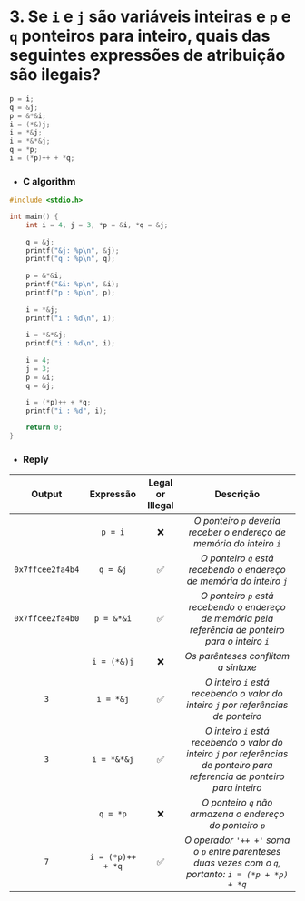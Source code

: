 # 3. Se `i` e `j` são variáveis inteiras e `p` e `q` ponteiros para inteiro, quais das seguintes expressões de atribuição são ilegais?

```c
p = i;    
q = &j;   
p = &*&i;   
i = (*&)j;    
i = *&j;    
i = *&*&j;    
q = *p;   
i = (*p)++ + *q;    
```

- ### C algorithm

```c
#include <stdio.h>

int main() {
    int i = 4, j = 3, *p = &i, *q = &j;
    
    q = &j;
    printf("&j: %p\n", &j);
    printf("q : %p\n", q);
    
    p = &*&i;
    printf("&i: %p\n", &i);
    printf("p : %p\n", p);
    
    i = *&j;
    printf("i : %d\n", i);
    
    i = *&*&j;
    printf("i : %d\n", i);
    
    i = 4;
    j = 3;
    p = &i;
    q = &j;
    
    i = (*p)++ + *q;
    printf("i : %d", i);

    return 0; 
}
```

- ### Reply
| Output | Expressão | Legal or</br>Illegal | Descrição |
|:-----:|:-----:|:-----:|:-----:|
|| `p = i` | :x: | _O ponteiro `p` deveria receber o endereço de memória do inteiro `i`_ |
| `0x7ffcee2fa4b4` | `q = &j` | :white_check_mark: | _O ponteiro `q` está recebendo o endereço de memória do inteiro `j`_ |
| `0x7ffcee2fa4b0` | `p = &*&i` | :white_check_mark: | _O ponteiro `p` está recebendo o endereço de memória pela referência de ponteiro para o inteiro `i`_ |
|| `i = (*&)j` | :x: | _Os parênteses conflitam a sintaxe_ |
| `3` | `i = *&j` | :white_check_mark: | _O inteiro `i` está recebendo o valor do inteiro `j` por referências de ponteiro_ |
| `3` | `i = *&*&j` | :white_check_mark: | _O inteiro `i` está recebendo o valor do inteiro `j` por referências de ponteiro para referencia de ponteiro para inteiro_ |
|| `q = *p` | :x: | _O ponteiro `q` não armazena o endereço do ponteiro `p`_ |
| `7` | `i = (*p)++ + *q` | :white_check_mark: | _O operador `'++ +'` soma o `p` entre parenteses duas vezes com o `q`,</br>portanto: `i = (*p + *p) + *q`_ |
